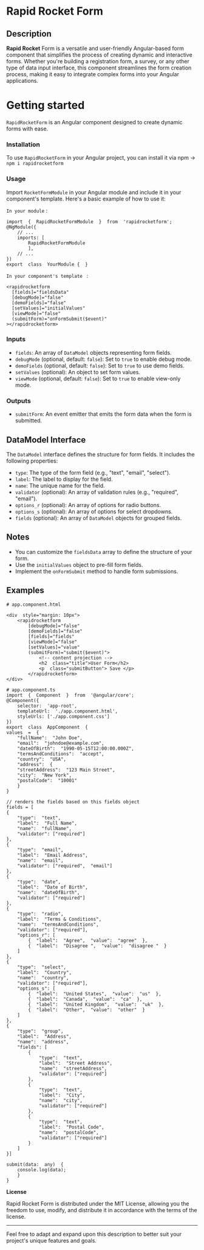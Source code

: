 # Rapid Rocket Form

## Description

**Rapid Rocket** Form is a versatile and user-friendly Angular-based form component that simplifies the process of creating dynamic and interactive forms. Whether you're building a registration form, a survey, or any other type of data input interface, this component streamlines the form creation process, making it easy to integrate complex forms into your Angular applications.

# Getting started

`RapidRocketForm` is an Angular component designed to create dynamic forms with ease.

 ### Installation  
 To use `RapidRocketForm` in your Angular project,
 you can install it via npm -> `npm i rapidrocketform`

### Usage

Import `RocketFormModule` in your Angular module and include it in your component's template. Here's a basic example of how to use it:

`In your module` :
```
import  {  RapidRocketFormModule  }  from  'rapidrocketform';
@NgModule({
	// ...
	imports: [
		RapidRocketFormModule
		],
	// ...
})
export  class  YourModule {  }
```
`In your component's template ` :
```<!-- In your component's template -->
<rapidrocketform
  [fields]="fieldsData"
  [debugMode]="false"
  [demoFields]="false"
  [setValues]="initialValues"
  [viewMode]="false"
  (submitForm)="onFormSubmit($event)"
></rapidrocketform>
```

### Inputs

-   `fields`: An array of `DataModel` objects representing form fields.
-   `debugMode` (optional, default: `false`): Set to `true` to enable debug mode.
-   `demoFields` (optional, default: `false`): Set to `true` to use demo fields.
-   `setValues` (optional): An object to set form values.
-   `viewMode` (optional, default: `false`): Set to `true` to enable view-only mode.

### Outputs
-   `submitForm`: An event emitter that emits the form data when the form is submitted.

## DataModel Interface

The `DataModel` interface defines the structure for form fields. It includes the following properties:

-   `type`: The type of the form field (e.g., "text", "email", "select").
-   `label`: The label to display for the field.
-   `name`: The unique name for the field.
-   `validator` (optional): An array of validation rules (e.g., "required", "email").
-   `options_r` (optional): An array of options for radio buttons.
-   `options_s` (optional): An array of options for select dropdowns.
-   `fields` (optional): An array of `DataModel` objects for grouped fields.

## Notes

-   You can customize the `fieldsData` array to define the structure of your form.
-   Use the `initialValues` object to pre-fill form fields.
-   Implement the `onFormSubmit` method to handle form submissions.

## Examples
```
# app.component.html 

<div  style="margin: 10px">
	<rapidrocketform 
		[debugMode]="false" 
		[demoFields]="false" 
		[fields]="fields" 
		[viewMode]="false"
		[setValues]="value"
		(submitForm)="submit($event)">
			<!-- content projection -->
			<h2  class="title">User Form</h2>
			<p  class="submitButton"> Save </p>
		</rapidrocketform>
</div>
```

```
# app.component.ts
import  {  Component  }  from  '@angular/core';
@Component({
	selector:  'app-root',
	templateUrl:  './app.component.html',
	styleUrls: ['./app.component.css']
})
export  class  AppComponent  {
values  =  {
	"fullName":  "John Doe",
	"email":  "johndoe@example.com",
	"dateOfBirth":  "1990-05-15T12:00:00.000Z",
	"termsAndConditions":  "accept",
	"country":  "USA",
	"address":  {
	"streetAddress":  "123 Main Street",
	"city":  "New York",
	"postalCode":  "10001"
	}
}

// renders the fields based on this fields object
fields = [
{
	"type":  "text",
	"label":  "Full Name",
	"name":  "fullName",
	"validator": ["required"]
},
{
	"type":  "email",
	"label":  "Email Address",
	"name":  "email",
	"validator": ["required",  "email"]
},
{
	"type":  "date",
	"label":  "Date of Birth",
	"name":  "dateOfBirth",
	"validator": ["required"]
},
{
	"type":  "radio",
	"label":  "Terms & Conditions",
	"name":  "termsAndConditions",
	"validator": ["required"],
	"options_r": [
		{  "label":  "Agree",  "value":  "agree"  },
		{  "label":  "Disagree ",  "value":  "disagree "  }
	]
},
{
	"type":  "select",
	"label":  "Country",
	"name":  "country",
	"validator": ["required"],
	"options_s": [
		{  "label":  "United States",  "value":  "us"  },
		{  "label":  "Canada",  "value":  "ca"  },
		{  "label":  "United Kingdom",  "value":  "uk"  },
		{  "label":  "Other",  "value":  "other"  }
	]
},
{
	"type":  "group",
	"label":  "Address",
	"name":  "address",
	"fields": [
		{
			"type":  "text",
			"label":  "Street Address",
			"name":  "streetAddress",
			"validator": ["required"]
		},
		{
			"type":  "text",
			"label":  "City",
			"name":  "city",
			"validator": ["required"]
		},
		{
			"type":  "text",
			"label":  "Postal Code",
			"name":  "postalCode",
			"validator": ["required"]
		}
	]
}]

submit(data:  any)  {
	console.log(data);
	}
}

```

**License**

Rapid Rocket Form is distributed under the MIT License, allowing you the freedom to use, modify, and distribute it in accordance with the terms of the license.

----------

Feel free to adapt and expand upon this description to better suit your project's unique features and goals.